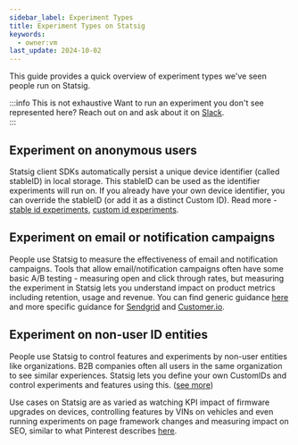 ```yaml
---
sidebar_label: Experiment Types
title: Experiment Types on Statsig
keywords:
  - owner:vm
last_update: 2024-10-02
---
```


This guide provides a quick overview of  experiment types we've seen people run on Statsig. 

:::info This is not exhaustive
Want to run an experiment you don't see represented here? Reach out on and ask about it on [Slack](https://statsig.com/slack).  
:::

## Experiment on anonymous users
Statsig client SDKs automatically persist a unique device identifier (called stableID) in local storage. This stableID can be used as the identifier experiments will run on. If you already have your own device identifier, you can override the stableID (or add it as a distinct Custom ID). Read more - [stable id experiments](/guides/first-device-level-experiment), [custom id experiments](/guides/experiment-on-custom-id-types).

## Experiment on email or notification campaigns
People use Statsig to measure the effectiveness of email and notification campaigns. Tools that allow email/notification campaigns often have some basic A/B testing - measuring open and click through rates, but measuring the experiment in Statsig lets you understand impact on product metrics including retention, usage and revenue. You can find generic guidance [here](/guides/email-campaign-test) and more specific guidance for [Sendgrid](/guides/sendgrid-email-abtest) and [Customer.io](/guides/customer-io-email-abtest).   


## Experiment on non-user ID entities
People use Statsig to control features and experiments by non-user entities like organizations. B2B companies often all users in the same organization to see similar experiences. Statsig lets you define your own CustomIDs and control experiments and features using this. ([see more](/guides/experiment-on-custom-id-types))

Use cases on Statsig are as varied as watching KPI impact of firmware upgrades on devices, controlling features by VINs on vehicles and even running experiments on page framework changes and measuring impact on SEO, similar to what Pinterest describes [here](https://medium.com/pinterest-engineering/demystifying-seo-with-experiments-a183b325cf4c). 


